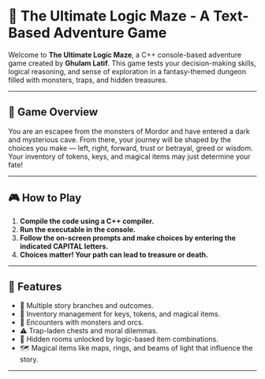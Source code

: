 # 🔐 The Ultimate Logic Maze - A Text-Based Adventure Game

Welcome to **The Ultimate Logic Maze**, a C++ console-based adventure game created by **Ghulam Latif**. This game tests your decision-making skills, logical reasoning, and sense of exploration in a fantasy-themed dungeon filled with monsters, traps, and hidden treasures.

---

## 🧩 Game Overview

You are an escapee from the monsters of Mordor and have entered a dark and mysterious cave. From there, your journey will be shaped by the choices you make — left, right, forward, trust or betrayal, greed or wisdom. Your inventory of tokens, keys, and magical items may just determine your fate!

---

## 🎮 How to Play

1. **Compile the code using a C++ compiler.**
2. **Run the executable in the console.**
3. **Follow the on-screen prompts and make choices by entering the indicated CAPITAL letters.**
4. **Choices matter! Your path can lead to treasure or death.**

---

## 🧠 Features

- 🌲 Multiple story branches and outcomes.
- 🔑 Inventory management for keys, tokens, and magical items.
- 👹 Encounters with monsters and orcs.
- ⚠️ Trap-laden chests and moral dilemmas.
- 🔦 Hidden rooms unlocked by logic-based item combinations.
- 🗺️ Magical items like maps, rings, and beams of light that influence the story.

---
